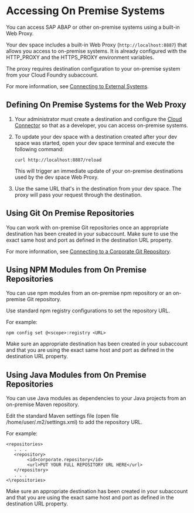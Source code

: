 <!-- loioe72930c96b664e3ea4ce5288eb84075f -->

# Accessing On Premise Systems

You can access SAP ABAP or other on-premise systems using a built-in Web Proxy.

Your dev space includes a built-in Web Proxy \(`http://localhost:8887`\) that allows you access to on-premise systems. It is already configured with the HTTP\_PROXY and the HTTPS\_PROXY environment variables.

The proxy requires destination configuration to your on-premise system from your Cloud Foundry subaccount.

For more information, see [Connecting to External Systems](connecting-to-external-systems-7e49887.md).



<a name="loioe72930c96b664e3ea4ce5288eb84075f__section_om3_lzq_dhb"/>

## Defining On Premise Systems for the Web Proxy

1.  Your administrator must create a destination and configure the [Cloud Connector](https://help.sap.com/viewer/cca91383641e40ffbe03bdc78f00f681/Cloud/en-US/e6c7616abb5710148cfcf3e75d96d596.html) so that as a developer, you can access on-premise systems.
2.  To update your dev space with a destination created after your dev space was started, open your dev space terminal and execute the following command:

    ```
    curl http://localhost:8887/reload
    ```

    This will trigger an immediate update of your on-premise destinations used by the dev space Web Proxy.

3.  Use the same URL that's in the destination from your dev space. The proxy will pass your request through the destination.



<a name="loioe72930c96b664e3ea4ce5288eb84075f__section_qhn_nzq_dhb"/>

## Using Git On Premise Repositories

You can work with on-premise Git repositories once an appropriate destination has been created in your subaccount. Make sure to use the exact same host and port as defined in the destination URL property.

For more information, see [Connecting to a Corporate Git Repository](connecting-to-a-corporate-git-repository-d54ddfc.md).



<a name="loioe72930c96b664e3ea4ce5288eb84075f__section_k54_nzq_dhb"/>

## Using NPM Modules from On Premise Repositories

You can use npm modules from an on-premise npm repository or an on-premise Git repository.

Use standard npm registry configurations to set the repository URL.

For example:

```
npm config set @<scope>:registry <URL>
```

Make sure an appropriate destination has been created in your subaccount and that you are using the exact same host and port as defined in the destination URL property.



<a name="loioe72930c96b664e3ea4ce5288eb84075f__section_ocb_3pn_mtb"/>

## Using Java Modules from On Premise Repositories

You can use Java modules as dependencies to your Java projects from an on-premise Maven repository.

Edit the standard Maven settings file \(open file /home/user/.m2/settings.xml\) to add the repository URL.

For example:

```
<repositories>
   . . .
   <repository>
        <id>corporate.repository</id>
        <url>PUT YOUR FULL REPOSITORY URL HERE</url>
   </repository>
   . . .
<\repositories>
```

Make sure an appropriate destination has been created in your subaccount and that you are using the exact same host and port as defined in the destination URL property.

